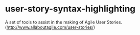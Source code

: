 # user-story-syntax-highlighting
A set of tools to assist in the making of Agile User Stories. (http://www.allaboutagile.com/user-stories/)

